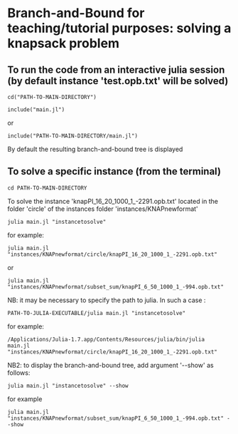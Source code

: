 
# Branch-and-Bound for teaching/tutorial purposes: solving a knapsack problem

## To run the code from an interactive julia session (by default instance 'test.opb.txt' will be solved)

`cd("PATH-TO-MAIN-DIRECTORY")`

`include("main.jl")`

or

`include("PATH-TO-MAIN-DIRECTORY/main.jl")`

By default the resulting branch-and-bound tree is displayed

## To solve a specific instance (from the terminal)

`cd PATH-TO-MAIN-DIRECTORY`

To solve the instance 'knapPI_16_20_1000_1_-2291.opb.txt' located in the folder 'circle' of the instances folder 'instances/KNAPnewformat'

`julia main.jl "instancetosolve"`

for example:

`julia main.jl "instances/KNAPnewformat/circle/knapPI_16_20_1000_1_-2291.opb.txt"`

or

`julia main.jl "instances/KNAPnewformat/subset_sum/knapPI_6_50_1000_1_-994.opb.txt"`

NB: it may be necessary to specify the path to julia. In such a case :

`PATH-TO-JULIA-EXECUTABLE/julia main.jl "instancetosolve"`

for example:

`/Applications/Julia-1.7.app/Contents/Resources/julia/bin/julia  main.jl "instances/KNAPnewformat/circle/knapPI_16_20_1000_1_-2291.opb.txt"`

NB2: to display the branch-and-bound tree, add argument '--show' as follows:

`julia main.jl "instancetosolve" --show`

for example

`julia main.jl "instances/KNAPnewformat/subset_sum/knapPI_6_50_1000_1_-994.opb.txt" --show`
